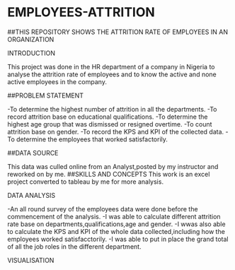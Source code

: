 # EMPLOYEES-ATTRITION

##THIS REPOSITORY SHOWS THE ATTRITION RATE OF EMPLOYEES  IN AN ORGANIZATION

INTRODUCTION

This project was done in the HR department of a company in Nigeria to analyse the attrition rate of employees and to know the active and none active employees in the company.

##PROBLEM STATEMENT

-To determine the highest  number of attrition in all the departments.
-To record attrition base on educational qualifications.
-To determine the highest age group that was dismissed or resigned overtime.
-To count attrition base on gender.
-To record the KPS and KPI of the collected data.
-To  determine the employees that worked satisfactorily.

##DATA SOURCE

This data was culled online from an Analyst,posted by my instructor and reworked on by me.
##SKILLS AND CONCEPTS
This work is an excel project converted to tableau by me for more analysis.

DATA ANALYSIS

-An all round survey of the employees data were done before the commencement of the analysis.
-I was able to calculate different attrition rate base on departments,qualifications,age and gender.
-I wwas also able to calculate the KPS and KPI of the whole data collected,including how the employees worked satisfacctorily.
-I was able to put in place the grand total of all the job roles in the different department.

VISUALISATION



